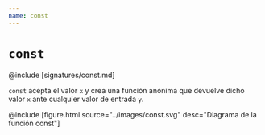 ```yaml
---
name: const
---
```


# `const`

@include [signatures/const.md]

`const` acepta el valor `x` y crea una función anónima que devuelve dicho valor `x` ante cualquier valor de entrada `y`.

@include [figure.html source="../images/const.svg" desc="Diagrama de la función const"]
